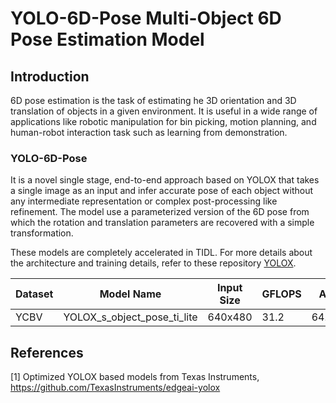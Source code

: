 # YOLO-6D-Pose Multi-Object 6D Pose Estimation Model

## Introduction
6D pose estimation is the task of estimating he 3D orientation and 3D translation of objects in a given environment. It is useful in a wide range of applications like robotic manipulation for bin picking, motion planning, and human-robot interaction task such as learning from demonstration.

### YOLO-6D-Pose

It is a novel single stage, end-to-end approach based on YOLOX that takes a single image as an input and infer accurate pose of each object  without any intermediate representation or complex post-processing like refinement. The model use a parameterized version of the 6D pose from which the rotation and translation parameters are recovered with a simple transformation.

These models are completely accelerated in TIDL. For more details about the architecture and training details, refer to these repository [YOLOX](https://github.com/TexasInstruments/edgeai-yolox).


|Dataset |          Model Name            |Input Size |GFLOPS| AR  | AR<sub>VSD</sub>| AR<sub>MSSD</sub>|AR<sub>MSPD</sub>|ADD(s)| Notes |
|--------|------------------------------- |-----------|------|-----|-----------------|------------------|-----------------|------|-------|
|YCBV    | YOLOX_s_object_pose_ti_lite    |640x480    | 31.2 |64.73|      59.53      |      65.81       |     68.86       | 54.12 |[pretrained_weights](https://github.com/Megvii-BaseDetection/YOLOX/releases/download/0.1.1rc0/yolox_s.pth)|


## References
[1] Optimized YOLOX based models from Texas Instruments, https://github.com/TexasInstruments/edgeai-yolox

